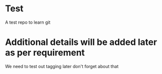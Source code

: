 # Test
A test repo to learn git

# Additional details will be added later as per requirement
We need to test out tagging later don't forget about that
